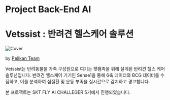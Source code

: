 # Project Back-End AI
# Vetssist : 반려견 헬스케어 솔루션

![Cover](https://github.com/user-attachments/assets/d2b398ae-672f-4233-9375-7266d23110c1)

by [Pelikan Team](mailto:teampelikan1234@gmail.com)

Vetssist는 반려동물을 가족 구성원으로 여기는 펫팸족을 위해 설계된 반려견 헬스 케어 솔루션입니다. 반려견 헬스케어 기기인 Sense1을 통해 6축 데이터와 BCG 데이터를 수집하고, 이를 분석하여 심질환 및 운동 부족을 실시간으로 감지하고 경고합니다.

본 프로젝트는 SKT FLY AI CHALLEGER 5기에서 진행되었습니다.
